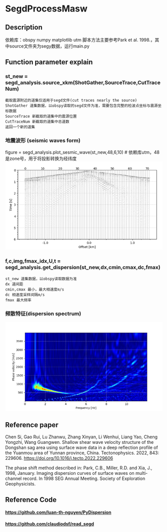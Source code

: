 # SegdProcessMasw
## Description
依赖库：obspy numpy matplotlib utm
脚本方法主要参考Park et al. 1998.，其中source文件夹为segy数据，运行main.py
## Function parameter explain
### st_new = segd_analysis.source_xkm(ShotGather,SourceTrace,CutTraceNum)
```
截取震源附近的道集仅适用于segd文件(cut traces nearly the source)
ShotGather 道集数据，以obspy读取的segd文件为准，需要包含完整的检波点坐标与震源坐标数据
SourceTrace 新截取的道集中的震源位置
CutTraceNum 新截取的道集中总道数
返回一个新的道集
```
### 地震波形 (seismic waves form)
figure = segd_analysis.plot_sesmic_wave(st_new,48,6,10) # 依赖库utm，48是zone号，用于将投影转换为经纬度
![alt text](./00000001.00000192.segd.png)
### f,c,img,fmax_idx,U,t = segd_analysis.get_dispersion(st_new,dx,cmin,cmax,dc,fmax)
```
st_new 道集数据，以obspy读取数据为准
dx 道间距
cmin,cmax 最小，最大相速度m/s
dc 相速度采样间隔m/s
fmax 最大频率
```
###
### 频散特征(dispersion spectrum)
![alt text](./00000001.00000192.jpg)


## Reference paper
Chen Si, Gao Rui, Lu Zhanwu, Zhang Xinyan, Li Wenhui, Liang Yao, Cheng Yongzhi, Wang Guangwen. Shallow shear wave velocity structure of the Dongshan sag area using surface wave data in a deep reflection profile of the Yuanmou area of Yunnan province, China. Tectonophysics. 2022, 843: 229606. https://doi.org/10.1016/j.tecto.2022.229606 

The phase shift method described in: Park, C.B., Miller, R.D. and Xia, J., 1998, January. Imaging dispersion curves of surface waves on multi-channel record. In 1998 SEG Annual Meeting. Society of Exploration Geophysicists.

## Reference Code
#### https://github.com/luan-th-nguyen/PyDispersion
#### https://github.com/claudiodsf/read_segd
